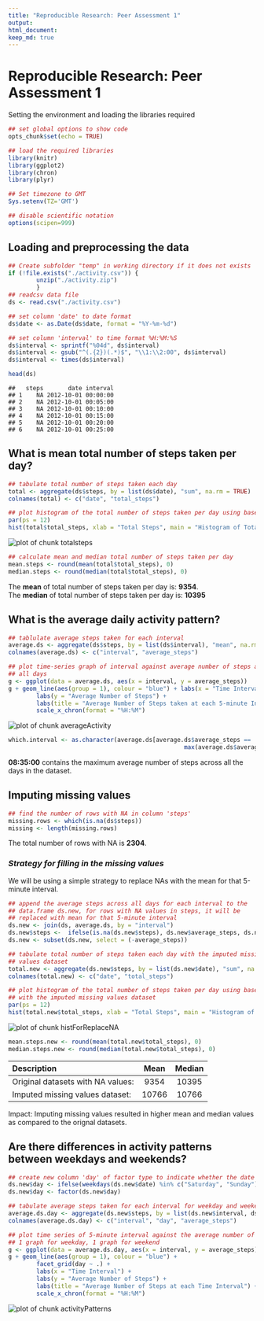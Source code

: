 ```yaml
---
title: "Reproducible Research: Peer Assessment 1"
output: 
html_document: 
keep_md: true
---
```

# Reproducible Research: Peer Assessment 1
    
Setting the environment and loading the libraries required


```r
## set global options to show code
opts_chunk$set(echo = TRUE)
```


```r
## load the required libraries
library(knitr)
library(ggplot2)
library(chron)
library(plyr)
```


```r
## Set timezone to GMT
Sys.setenv(TZ='GMT')

## disable scientific notation
options(scipen=999)
```


## Loading and preprocessing the data

```r
## Create subfolder "temp" in working directory if it does not exists
if (!file.exists("./activity.csv")) {
        unzip("./activity.zip")
        }
## readcsv data file
ds <- read.csv("./activity.csv")

## set column 'date' to date format
ds$date <- as.Date(ds$date, format = "%Y-%m-%d")

## set column 'interval' to time format %H:%M:%S
ds$interval <- sprintf("%04d", ds$interval)
ds$interval <- gsub("^(.{2})(.*)$", "\\1:\\2:00", ds$interval)
ds$interval <- times(ds$interval)
```


```r
head(ds)
```

```
##   steps       date interval
## 1    NA 2012-10-01 00:00:00
## 2    NA 2012-10-01 00:05:00
## 3    NA 2012-10-01 00:10:00
## 4    NA 2012-10-01 00:15:00
## 5    NA 2012-10-01 00:20:00
## 6    NA 2012-10-01 00:25:00
```

## What is mean total number of steps taken per day?

```r
## tabulate total number of steps taken each day
total <- aggregate(ds$steps, by = list(ds$date), "sum", na.rm = TRUE)
colnames(total) <- c("date", "total_steps")

## plot histogram of the total number of steps taken per day using base system 
par(ps = 12)
hist(total$total_steps, xlab = "Total Steps", main = "Histogram of Total Steps")
```

![plot of chunk totalsteps](figure/totalsteps-1.png) 

```r
## calculate mean and median total number of steps taken per day
mean.steps <- round(mean(total$total_steps), 0)
median.steps <- round(median(total$total_steps), 0)
```
The **mean** of total number of steps taken per day is: **9354**.  
The **median** of total number of steps taken per day is: **10395**

## What is the average daily activity pattern?

```r
## tablulate average steps taken for each interval 
average.ds <- aggregate(ds$steps, by = list(ds$interval), "mean", na.rm = TRUE)
colnames(average.ds) <- c("interval", "average_steps")

## plot time-series graph of interval against average number of steps across
## all days
g <- ggplot(data = average.ds, aes(x = interval, y = average_steps))
g + geom_line(aes(group = 1), colour = "blue") + labs(x = "Time Interval") + 
        labs(y = "Average Number of Steps") +
        labs(title = "Average Number of Steps taken at each 5-minute Interval") + 
        scale_x_chron(format = "%H:%M")
```

![plot of chunk averageActivity](figure/averageActivity-1.png) 

```r
which.interval <- as.character(average.ds[average.ds$average_steps == 
                                                  max(average.ds$average_steps), ]$interval)
```
**08:35:00** contains the maximum average number of steps across all the days in the dataset.

## Imputing missing values

```r
## find the number of rows with NA in column 'steps'
missing.rows <- which(is.na(ds$steps))
missing <- length(missing.rows)
```
The total number of rows with NA is **2304**.  

### *Strategy for filling in the missing values*
We will be using a simple strategy to replace NAs with the mean for that 5-minute interval.


```r
## append the average steps across all days for each interval to the
## data.frame ds.new, for rows with NA values in steps, it will be 
## replaced with mean for that 5-minute interval
ds.new <- join(ds, average.ds, by = "interval")
ds.new$steps <-  ifelse(is.na(ds.new$steps), ds.new$average_steps, ds.new$steps)
ds.new <- subset(ds.new, select = (-average_steps))
```


```r
## tabulate total number of steps taken each day with the imputed missing 
## values dataset
total.new <- aggregate(ds.new$steps, by = list(ds.new$date), "sum", na.rm = TRUE)
colnames(total.new) <- c("date", "total_steps")

## plot histogram of the total number of steps taken per day using base system
## with the imputed missing values dataset
par(ps = 12)
hist(total.new$total_steps, xlab = "Total Steps", main = "Histogram of Total Steps")
```

![plot of chunk histForReplaceNA](figure/histForReplaceNA-1.png) 

```r
mean.steps.new <- round(mean(total.new$total_steps), 0)
median.steps.new <- round(median(total.new$total_steps), 0)
```
| Description                     | Mean | Median |
|:--------------------------------|:------------------:|:--------------------:|
|Original datasets with NA values: | 9354     | 10395      |
|Imputed missing values dataset:   | 10766 | 10766 |

Impact: Imputing missing values resulted in higher mean and median values as compared to the orignal datasets.

## Are there differences in activity patterns between weekdays and weekends?

```r
## create new column 'day' of factor type to indicate whether the date is a weekday or weekend
ds.new$day <- ifelse(weekdays(ds.new$date) %in% c("Saturday", "Sunday"), "weekend", "weekday")
ds.new$day <- factor(ds.new$day)

## tabulate average steps taken for each interval for weekday and weekend 
average.ds.day <- aggregate(ds.new$steps, by = list(ds.new$interval, ds.new$day), "mean", na.rm = TRUE)
colnames(average.ds.day) <- c("interval", "day", "average_steps")

## plot time series of 5-minute interval against the average number of steps taken across all days, 
## 1 graph for weekday, 1 graph for weekend
g <- ggplot(data = average.ds.day, aes(x = interval, y = average_steps))
g + geom_line(aes(group = 1), colour = "blue") + 
        facet_grid(day ~ .) + 
        labs(x = "Time Interval") + 
        labs(y = "Average Number of Steps") +
        labs(title = "Average Number of Steps at each Time Interval") + 
        scale_x_chron(format = "%H:%M")
```

![plot of chunk activityPatterns](figure/activityPatterns-1.png) 
